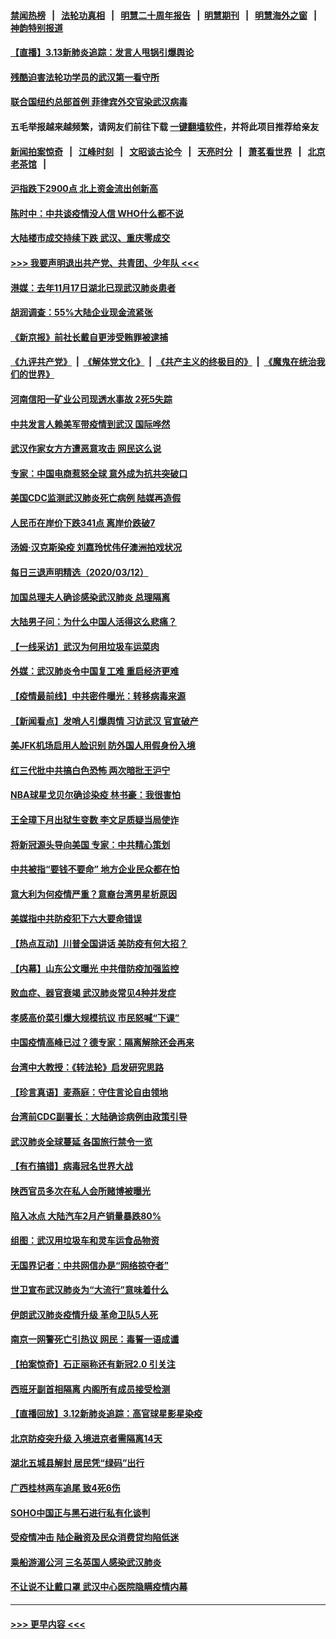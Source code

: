 #### [禁闻热榜](热点新闻.md?=0)  &nbsp;&nbsp;|&nbsp;&nbsp; [法轮功真相](https://github.com/gfw-breaker/truth/blob/master/README.md?=0) &nbsp;&nbsp;|&nbsp;&nbsp; [明慧二十周年报告](https://github.com/gfw-breaker/mh-reports/blob/master/README.md?=0) &nbsp;&nbsp;|&nbsp;&nbsp;[明慧期刊](https://github.com/gfw-breaker/mh-qikan) &nbsp;&nbsp;|&nbsp;&nbsp; [明慧海外之窗](https://github.com/gfw-breaker/mh-news/blob/master/README.md?=0) &nbsp;&nbsp;|&nbsp;&nbsp; [神韵特别报道](https://github.com/gfw-breaker/mh-news/blob/master/shenyun.md?=0)
#### [【直播】3.13新肺炎追踪：发言人甩锅引爆舆论](../pages/nsc413/n11938042.md?t=03132202) 
#### [残酷迫害法轮功学员的武汉第一看守所](../pages/nsc413/n11935225.md?t=03132202) 
#### [联合国纽约总部首例 菲律宾外交官染武汉病毒](../pages/nsc413/n11937995.md?t=03132202) 
#### 五毛举报越来越频繁，请网友们前往下载 [一键翻墙软件](https://github.com/gfw-breaker/ssr-accounts)，并将此项目推荐给亲友
#### [新闻拍案惊奇](https://github.com/gfw-breaker/banned-news/blob/master/pages/link4.md) &nbsp;&nbsp;|&nbsp;&nbsp; [江峰时刻](https://github.com/gfw-breaker/banned-news/blob/master/pages/link4.md) &nbsp;&nbsp;|&nbsp;&nbsp; [文昭谈古论今](https://github.com/gfw-breaker/banned-news/blob/master/pages/link4.md) &nbsp;&nbsp;|&nbsp;&nbsp; [天亮时分](https://github.com/gfw-breaker/banned-news/blob/master/pages/link4.md) &nbsp;&nbsp;|&nbsp;&nbsp; [萧茗看世界](https://github.com/gfw-breaker/banned-news/blob/master/pages/link4.md) &nbsp;&nbsp;|&nbsp;&nbsp; [北京老茶馆](https://github.com/gfw-breaker/banned-news/blob/master/pages/link4.md) &nbsp;&nbsp;|&nbsp;&nbsp; 
#### [沪指跌下2900点 北上资金流出创新高](../pages/nsc413/n11937855.md?t=03132202) 
#### [陈时中：中共谈疫情没人信 WHO什么都不说](../pages/nsc413/n11937929.md?t=03132202) 
#### [大陆楼市成交持续下跌 武汉、重庆零成交](../pages/nsc413/n11937577.md?t=03132202) 
#### [>>> 我要声明退出共产党、共青团、少年队 <<<](https://github.com/begood0513/goodnews/blob/master/quit/letter.md) 
#### [港媒：去年11月17日湖北已现武汉肺炎患者](../pages/nsc413/n11937669.md?t=03132202) 
#### [胡润调查：55%大陆企业现金流紧张](../pages/nsc413/n11937107.md?t=03132202) 
#### [《新京报》前社长戴自更涉受贿罪被逮捕](../pages/nsc413/n11937422.md?t=03132202) 
#### [《九评共产党》](https://github.com/begood0513/9ping.md/blob/master/README.md) &nbsp;|&nbsp; [《解体党文化》](../../../../jtdwh.md/blob/master/README.md)  &nbsp;|&nbsp; [《共产主义的终极目的》](../../../../gczydzjmd.md/blob/master/README.md) &nbsp;|&nbsp; [《魔鬼在统治我们的世界》](../../../../mgztzwmdsj.md/blob/master/README.md) 
#### [河南信阳一矿业公司现透水事故 2死5失踪](../pages/nsc413/n11937442.md?t=03132202) 
#### [中共发言人赖美军带疫情到武汉 国际哗然](../pages/nsc413/n11936484.md?t=03132202) 
#### [武汉作家女方方遭恶意攻击 网民这么说](../pages/nsc413/n11937048.md?t=03132202) 
#### [专家：中国电商惹怒全球 意外成为抗共突破口](../pages/nsc413/n11937116.md?t=03132202) 
#### [美国CDC监测武汉肺炎死亡病例 陆媒再造假](../pages/nsc413/n11936666.md?t=03132202) 
#### [人民币在岸价下跌341点 离岸价跌破7](../pages/nsc413/n11936779.md?t=03132202) 
#### [汤姆·汉克斯染疫 刘嘉玲忧伟仔澳洲拍戏状况](../pages/nsc413/n11936606.md?t=03132202) 
#### [每日三退声明精选（2020/03/12）](../pages/nsc413/n11937149.md?t=03132202) 
#### [加国总理夫人确诊感染武汉肺炎 总理隔离](../pages/nsc413/n11936352.md?t=03132202) 
#### [大陆男子问：为什么中国人活得这么悲痛？](../pages/nsc413/n11935554.md?t=03132202) 
#### [【一线采访】武汉为何用垃圾车运菜肉](../pages/nsc413/n11936647.md?t=03132202) 
#### [外媒：武汉肺炎令中国复工难 重启经济更难](../pages/nsc413/n11936267.md?t=03132202) 
#### [【疫情最前线】中共密件曝光：转移病毒来源](../pages/nsc413/n11936342.md?t=03132202) 
#### [【新闻看点】发哨人引爆舆情 习访武汉 官宣破产](../pages/nsc413/n11936289.md?t=03132202) 
#### [美JFK机场启用人脸识别 防外国人用假身份入境](../pages/nsc413/n11936511.md?t=03132202) 
#### [红三代批中共搞白色恐怖 两次暗批王沪宁](../pages/nsc413/n11936325.md?t=03132202) 
#### [NBA球星戈贝尔确诊染疫 林书豪：我很害怕](../pages/nsc413/n11936430.md?t=03132202) 
#### [王全璋下月出狱生变数 李文足质疑当局使诈](../pages/nsc413/n11936535.md?t=03132202) 
#### [将新冠源头导向美国 专家：中共精心策划](../pages/nsc413/n11936432.md?t=03132202) 
#### [中共被指“要钱不要命” 地方企业民众都在怕](../pages/nsc413/n11936481.md?t=03132202) 
#### [意大利为何疫情严重？意裔台湾男星析原因](../pages/nsc413/n11936148.md?t=03132202) 
#### [美媒指中共防疫犯下六大要命错误](../pages/nsc413/n11936270.md?t=03132202) 
#### [【热点互动】川普全国讲话 美防疫有何大招？](../pages/nsc413/n11936288.md?t=03132202) 
#### [【内幕】山东公文曝光 中共借防疫加强监控](../pages/nsc413/n11934303.md?t=03132202) 
#### [败血症、器官衰竭 武汉肺炎常见4种并发症](../pages/nsc413/n11936256.md?t=03132202) 
#### [孝感高价菜引爆大规模抗议 市民怒喊“下课”](../pages/nsc413/n11936264.md?t=03132202) 
#### [中国疫情高峰已过？德专家：隔离解除还会再来](../pages/nsc413/n11935994.md?t=03132202) 
#### [台湾中大教授：《转法轮》启发研究思路](../pages/nsc413/n11936131.md?t=03132202) 
#### [【珍言真语】麦燕庭：守住言论自由领地](../pages/nsc413/n11936215.md?t=03132202) 
#### [台湾前CDC副署长：大陆确诊病例由政策引导](../pages/nsc413/n11935598.md?t=03132202) 
#### [武汉肺炎全球蔓延 各国旅行禁令一览](../pages/nsc413/n11936089.md?t=03132202) 
#### [【有冇搞错】病毒冠名世界大战](../pages/nsc413/n11936158.md?t=03132202) 
#### [陕西官员多次在私人会所赌博被曝光](../pages/nsc413/n11935782.md?t=03132202) 
#### [陷入冰点 大陆汽车2月产销量暴跌80%](../pages/nsc413/n11935943.md?t=03132202) 
#### [组图：武汉用垃圾车和灵车运食品物资](../pages/nsc413/n11935329.md?t=03132202) 
#### [无国界记者：中共网信办是“网络掠夺者”](../pages/nsc413/n11936021.md?t=03132202) 
#### [世卫宣布武汉肺炎为“大流行”意味着什么](../pages/nsc413/n11935933.md?t=03132202) 
#### [伊朗武汉肺炎疫情升级 革命卫队5人死](../pages/nsc413/n11935711.md?t=03132202) 
#### [南京一网警死亡引热议 网民：毒誓一语成谶](../pages/nsc413/n11935645.md?t=03132202) 
#### [【拍案惊奇】石正丽称还有新冠2.0 引关注](../pages/nsc413/n11934119.md?t=03132202) 
#### [西班牙副首相隔离 内阁所有成员接受检测](../pages/nsc413/n11935473.md?t=03132202) 
#### [【直播回放】3.12新肺炎追踪：高官球星影星染疫](../pages/nsc413/n11935368.md?t=03132202) 
#### [北京防疫突升级 入境进京者需隔离14天](../pages/nsc413/n11935042.md?t=03132202) 
#### [湖北五城县解封 居民凭“绿码”出行](../pages/nsc413/n11935249.md?t=03132202) 
#### [广西桂林两车追尾 致4死6伤](../pages/nsc413/n11935065.md?t=03132202) 
#### [SOHO中国正与黑石进行私有化谈判](../pages/nsc413/n11934453.md?t=03132202) 
#### [受疫情冲击 陆企融资及民众消费贷均陷低迷](../pages/nsc413/n11933676.md?t=03132202) 
#### [乘船游湄公河 三名英国人感染武汉肺炎](../pages/nsc413/n11935074.md?t=03132202) 
#### [不让说不让戴口罩 武汉中心医院隐瞒疫情内幕](../pages/nsc413/n11934980.md?t=03132202) 

----
#### [ >>> 更早内容 <<< ](../indexes/nsc413-earlier.md)
